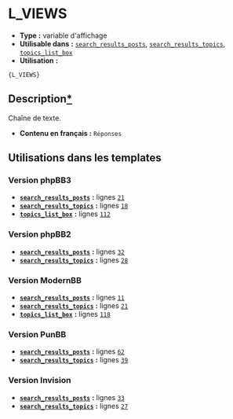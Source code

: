 # L_VIEWS
* __Type__ __:__ variable d'affichage
* __Utilisable dans__ __:__ [`search_results_posts`](../tpl/search_results_posts.md#readme), [`search_results_topics`](../tpl/search_results_topics.md#readme), [`topics_list_box`](../tpl/topics_list_box.md#readme)
* __Utilisation__ __:__

```smarty
{L_VIEWS}
```

## Description[*](https://fa-tvars.appspot.com/var/L_VIEWS)
Chaîne de texte.

* __Contenu en français :__ `Réponses`

## Utilisations dans les templates

### Version phpBB3
* __[`search_results_posts`](../tpl/search_results_posts.md#readme)__ __:__ lignes [`21`](../src/prosilver/search_results_posts.tpl#L21)
* __[`search_results_topics`](../tpl/search_results_topics.md#readme)__ __:__ lignes [`18`](../src/prosilver/search_results_topics.tpl#L18)
* __[`topics_list_box`](../tpl/topics_list_box.md#readme)__ __:__ lignes [`112`](../src/prosilver/topics_list_box.tpl#L112)

### Version phpBB2
* __[`search_results_posts`](../tpl/search_results_posts.md#readme)__ __:__ lignes [`32`](../src/subsilver/search_results_posts.tpl#L32)
* __[`search_results_topics`](../tpl/search_results_topics.md#readme)__ __:__ lignes [`28`](../src/subsilver/search_results_topics.tpl#L28)

### Version ModernBB
* __[`search_results_posts`](../tpl/search_results_posts.md#readme)__ __:__ lignes [`11`](../src/modernbb/search_results_posts.tpl#L11)
* __[`search_results_topics`](../tpl/search_results_topics.md#readme)__ __:__ lignes [`21`](../src/modernbb/search_results_topics.tpl#L21)
* __[`topics_list_box`](../tpl/topics_list_box.md#readme)__ __:__ lignes [`118`](../src/modernbb/topics_list_box.tpl#L118)

### Version PunBB
* __[`search_results_posts`](../tpl/search_results_posts.md#readme)__ __:__ lignes [`62`](../src/punbb/search_results_posts.tpl#L62)
* __[`search_results_topics`](../tpl/search_results_topics.md#readme)__ __:__ lignes [`39`](../src/punbb/search_results_topics.tpl#L39)

### Version Invision
* __[`search_results_posts`](../tpl/search_results_posts.md#readme)__ __:__ lignes [`33`](../src/invision/search_results_posts.tpl#L33)
* __[`search_results_topics`](../tpl/search_results_topics.md#readme)__ __:__ lignes [`27`](../src/invision/search_results_topics.tpl#L27)


